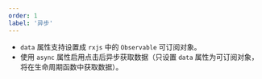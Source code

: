 ```yaml
---
order: 1
label: '异步'
---
```


- `data` 属性支持设置成 `rxjs` 中的 `Observable` 可订阅对象。
- 使用 `async` 属性启用点击后异步获取数据（只设置 `data` 属性为可订阅对象，将在生命周期函数中获取数据）。
